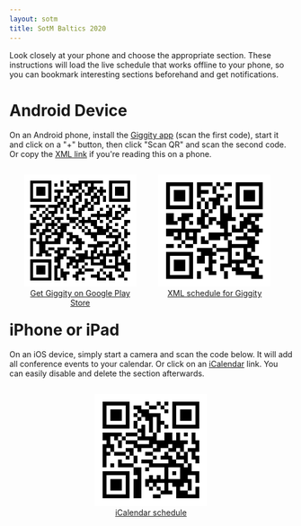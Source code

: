 ```yaml
---
layout: sotm
title: SotM Baltics 2020
---
```

<style>
    .onepane img, .pane img { width: 200px; height: 200px; }
    .twopane, .onepane { margin-top: 2em; }
    .pane.left { float: left; width: 40%; }
    .onepane, .pane {
        padding: 0 5%;
        text-align: center;
        min-width: 200px;
    }
</style>

Look closely at your phone and choose the appropriate section. These instructions will load
the live schedule that works offline to your phone, so you can bookmark interesting sections
beforehand and get notifications.

# Android Device

On an Android phone, install the [Giggity app](https://play.google.com/store/apps/details?id=net.gaast.giggity)
(scan the first code), start it and click on a "+" button, then click "Scan QR" and scan the second code.
Or copy the [XML link](http://sotm.osmz.ru/baltic20.xml) if you're reading this on a phone.

<div class="twopane">
    <div class="pane left">
        <img src="img/giggity.png" alt="QR code for the Giggity Android app"><br>
        <a href="https://play.google.com/store/apps/details?id=net.gaast.giggity">Get Giggity on Google Play Store</a>
    </div>
    <div class="pane right">
        <img src="img/giggity_xml_qr.png" alt="QR code for Giggity XML schedule"><br>
        <a href="http://sotm.osmz.ru/baltic20.xml">XML schedule for Giggity</a>
    </div>
</div>

# iPhone or iPad

On an iOS device, simply start a camera and scan the code below. It will add
all conference events to your calendar. Or click on an [iCalendar](http://sotm.osmz.ru/baltic20.ics)
link. You can easily disable and delete the section afterwards.

<div class="onepane">
    <img src="img/ical_qr.png" alt="QR code for iCalendar schedule"><br>
    <a href="http://sotm.osmz.ru/baltic20.ics">iCalendar schedule</a>
</div>
